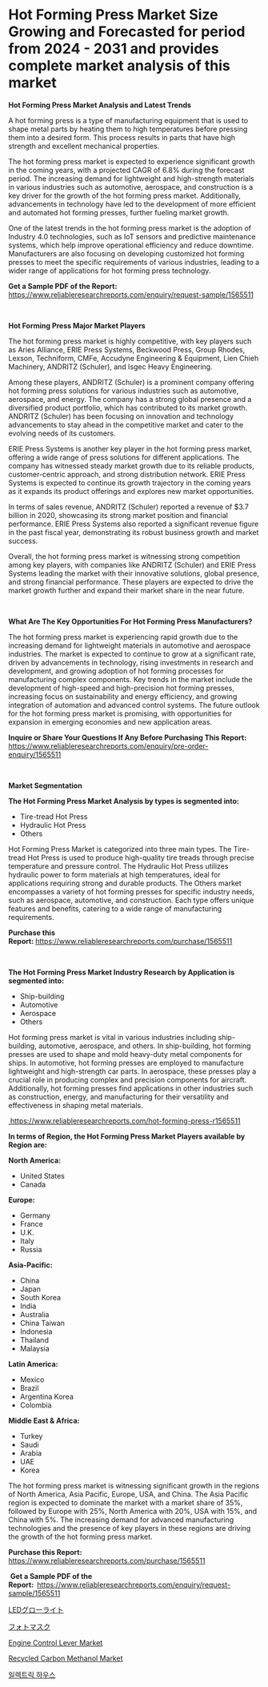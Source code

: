 <p><h1>Hot Forming Press Market Size Growing and Forecasted for period from 2024 - 2031 and provides complete market analysis of this market</h1></p><p><strong>Hot Forming Press Market Analysis and Latest Trends</strong></p>
<p><p>A hot forming press is a type of manufacturing equipment that is used to shape metal parts by heating them to high temperatures before pressing them into a desired form. This process results in parts that have high strength and excellent mechanical properties.</p><p>The hot forming press market is expected to experience significant growth in the coming years, with a projected CAGR of 6.8% during the forecast period. The increasing demand for lightweight and high-strength materials in various industries such as automotive, aerospace, and construction is a key driver for the growth of the hot forming press market. Additionally, advancements in technology have led to the development of more efficient and automated hot forming presses, further fueling market growth.</p><p>One of the latest trends in the hot forming press market is the adoption of Industry 4.0 technologies, such as IoT sensors and predictive maintenance systems, which help improve operational efficiency and reduce downtime. Manufacturers are also focusing on developing customized hot forming presses to meet the specific requirements of various industries, leading to a wider range of applications for hot forming press technology.</p></p>
<p><strong>Get a Sample PDF of the Report:&nbsp;</strong> <a href="https://www.reliableresearchreports.com/enquiry/request-sample/1565511">https://www.reliableresearchreports.com/enquiry/request-sample/1565511</a></p>
<p>&nbsp;</p>
<p><strong>Hot Forming Press Major Market Players</strong></p>
<p><p>The hot forming press market is highly competitive, with key players such as Aries Alliance, ERIE Press Systems, Beckwood Press, Group Rhodes, Lexson, Techniform, CMFe, Accudyne Engineering & Equipment, Lien Chieh Machinery, ANDRITZ (Schuler), and Isgec Heavy Engineering. </p><p>Among these players, ANDRITZ (Schuler) is a prominent company offering hot forming press solutions for various industries such as automotive, aerospace, and energy. The company has a strong global presence and a diversified product portfolio, which has contributed to its market growth. ANDRITZ (Schuler) has been focusing on innovation and technology advancements to stay ahead in the competitive market and cater to the evolving needs of its customers. </p><p>ERIE Press Systems is another key player in the hot forming press market, offering a wide range of press solutions for different applications. The company has witnessed steady market growth due to its reliable products, customer-centric approach, and strong distribution network. ERIE Press Systems is expected to continue its growth trajectory in the coming years as it expands its product offerings and explores new market opportunities.</p><p>In terms of sales revenue, ANDRITZ (Schuler) reported a revenue of $3.7 billion in 2020, showcasing its strong market position and financial performance. ERIE Press Systems also reported a significant revenue figure in the past fiscal year, demonstrating its robust business growth and market success.</p><p>Overall, the hot forming press market is witnessing strong competition among key players, with companies like ANDRITZ (Schuler) and ERIE Press Systems leading the market with their innovative solutions, global presence, and strong financial performance. These players are expected to drive the market growth further and expand their market share in the near future.</p></p>
<p>&nbsp;</p>
<p><strong>What Are The Key Opportunities For Hot Forming Press Manufacturers?</strong></p>
<p><p>The hot forming press market is experiencing rapid growth due to the increasing demand for lightweight materials in automotive and aerospace industries. The market is expected to continue to grow at a significant rate, driven by advancements in technology, rising investments in research and development, and growing adoption of hot forming processes for manufacturing complex components. Key trends in the market include the development of high-speed and high-precision hot forming presses, increasing focus on sustainability and energy efficiency, and growing integration of automation and advanced control systems. The future outlook for the hot forming press market is promising, with opportunities for expansion in emerging economies and new application areas.</p></p>
<p><strong>Inquire or Share Your Questions If Any Before Purchasing This Report:</strong> <a href="https://www.reliableresearchreports.com/enquiry/pre-order-enquiry/1565511">https://www.reliableresearchreports.com/enquiry/pre-order-enquiry/1565511</a></p>
<p>&nbsp;</p>
<p><strong>Market Segmentation</strong></p>
<p><strong>The Hot Forming Press Market Analysis by types is segmented into:</strong></p>
<p><ul><li>Tire-tread Hot Press</li><li>Hydraulic Hot Press</li><li>Others</li></ul></p>
<p><p>Hot Forming Press Market is categorized into three main types. The Tire-tread Hot Press is used to produce high-quality tire treads through precise temperature and pressure control. The Hydraulic Hot Press utilizes hydraulic power to form materials at high temperatures, ideal for applications requiring strong and durable products. The Others market encompasses a variety of hot forming presses for specific industry needs, such as aerospace, automotive, and construction. Each type offers unique features and benefits, catering to a wide range of manufacturing requirements.</p></p>
<p><strong>Purchase this Report:&nbsp;</strong><a href="https://www.reliableresearchreports.com/purchase/1565511">https://www.reliableresearchreports.com/purchase/1565511</a></p>
<p>&nbsp;</p>
<p><strong>The Hot Forming Press Market Industry Research by Application is segmented into:</strong></p>
<p><ul><li>Ship-building</li><li>Automotive</li><li>Aerospace</li><li>Others</li></ul></p>
<p><p>Hot forming press market is vital in various industries including ship-building, automotive, aerospace, and others. In ship-building, hot forming presses are used to shape and mold heavy-duty metal components for ships. In automotive, hot forming presses are employed to manufacture lightweight and high-strength car parts. In aerospace, these presses play a crucial role in producing complex and precision components for aircraft. Additionally, hot forming presses find applications in other industries such as construction, energy, and manufacturing for their versatility and effectiveness in shaping metal materials.</p></p>
<p><a href="https://www.reliableresearchreports.com/hot-forming-press-r1565511">&nbsp;https://www.reliableresearchreports.com/hot-forming-press-r1565511</a></p>
<p><strong>In terms of Region, the Hot Forming Press Market Players available by Region are:</strong></p>
<p>
    <p> <strong> North America: </strong>
        <ul>
            <li>United States</li>
            <li>Canada</li>
        </ul>
        </p> 
    <p> <strong> Europe: </strong>
        <ul>
            <li>Germany</li>
            <li>France</li>
            <li>U.K.</li>
            <li>Italy</li>
            <li>Russia</li>
        </ul>
        </p> 
    <p> <strong> Asia-Pacific: </strong>
        <ul>
            <li>China</li>
            <li>Japan</li>
            <li>South Korea</li>
            <li>India</li>
            <li>Australia</li>
            <li>China Taiwan</li>
            <li>Indonesia</li>
            <li>Thailand</li>
            <li>Malaysia</li>
        </ul>
        </p> 
    <p> <strong> Latin America: </strong>
        <ul>
            <li>Mexico</li>
            <li>Brazil</li>
            <li>Argentina Korea</li>
            <li>Colombia</li>
        </ul>
        </p> 
    <p> <strong> Middle East & Africa: </strong>
        <ul>
            <li>Turkey</li>
            <li>Saudi</li>
            <li>Arabia</li>
            <li>UAE</li>
            <li>Korea</li>
        </ul>
    </p>
    </p>
<p><p>The hot forming press market is witnessing significant growth in the regions of North America, Asia Pacific, Europe, USA, and China. The Asia Pacific region is expected to dominate the market with a market share of 35%, followed by Europe with 25%, North America with 20%, USA with 15%, and China with 5%. The increasing demand for advanced manufacturing technologies and the presence of key players in these regions are driving the growth of the hot forming press market.</p></p>
<p><strong>Purchase this Report: </strong><a href="https://www.reliableresearchreports.com/purchase/1565511">https://www.reliableresearchreports.com/purchase/1565511</a></p>
<p>&nbsp;<strong>Get a Sample PDF of the Report:&nbsp;&nbsp;</strong><a href="https://www.reliableresearchreports.com/enquiry/request-sample/1565511">https://www.reliableresearchreports.com/enquiry/request-sample/1565511</a></p>
<p><strong></strong></p>
<p><p><a href="https://github.com/EstelWisozk1/Market-Research-Report-List-1/blob/main/578693126863.md">LEDグローライト</a></p><p><a href="https://github.com/lrlmopnhwd79300/Market-Research-Report-List-1/blob/main/973138826862.md">フォトマスク</a></p><p><a href="https://github.com/Airanohannonzb68e5pb53oc1/Market-Research-Report-List-2/blob/main/engine-control-lever-market.md">Engine Control Lever Market</a></p><p><a href="https://www.linkedin.com/pulse/recycled-carbon-methanol-market-research-report-unlocks-analysis-v2sbc?trackingId=bP%2B3GQLfYaTAG%2BM5c4xryA%3D%3D">Recycled Carbon Methanol Market</a></p><p><a href="https://github.com/JeromeRtyau89966/Market-Research-Report-List-1/blob/main/421176424839.md">일렉트릭 하우스</a></p></p>